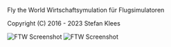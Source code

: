 Fly the World Wirtschaftsymulation für Flugsimulatoren

Copyright (C) 2016 - 2023 Stefan Klees

<img src="http://street68.de/images/dev/ftw-github.jpg" alt="FTW Screenshot"> 

<img src="http://street68.de/images/dev/ftw-github-auftaege.jpg" alt="FTW Screenshot"> 

